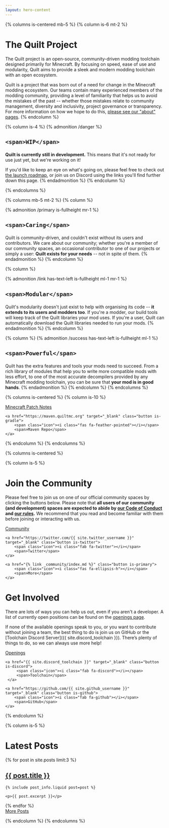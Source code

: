 ```yaml
---
layout: hero-content
---
```


{% columns is-centered mb-5 %}
{% column is-6 mt-2 %}

# The Quilt Project

The Quilt project is an open-source, community-driven modding toolchain designed primarily for Minecraft. By focusing
on speed, ease of use and modularity, Quilt aims to provide a sleek and modern modding toolchain with an open ecosystem.

Quilt is a project that was born out of a need for change in the Minecraft modding ecosystem. Our teams contain many
experienced members of the modding community, providing a level of familiarity that helps us to avoid the mistakes of
the past -- whether those mistakes relate to community management, diversity and inclusivity, project governance or
transparency. For more information on how we hope to do this, [please see our "about" pages](/about/).
{% endcolumn %}

{% column is-4 %}
{% admonition /danger %}

<h2 class="has-text-centered">
  <span class="icon-text">
    <span class="icon has-text-danger mr-3">
      <i class="fas fa-warning"></i>
    </span>

    <span>WIP</span>
  </span>
</h2>

**Quilt is currently still in development.** This means that it's not ready for
use just yet, but we're working on it!

If you'd like to keep an eye on what's going on, please feel free to check out
[the launch roadmap](https://github.com/orgs/QuiltMC/projects/1), or join us on
Discord using the links you'll find further down this page.
{% endadmonition %}
{% endcolumn %}

{% endcolumns %}

{% columns mb-5 mt-2 %}
{% column %}

{% admonition /primary is-fullheight mr-1 %}

<h2 class="has-text-centered">
  <span class="icon-text">
    <span class="icon has-text-primary mr-3">
      <i class="fas fa-heart"></i>
    </span>

    <span>Caring</span>
  </span>
</h2>

Quilt is community-driven, and couldn't exist without its users and contributors. We care about our community; whether
you're a member of our community spaces, an occasional contributor to one of our projects or simply a user: **Quilt
exists for your needs** -- not in spite of them.
{% endadmonition %}
{% endcolumn %}

{% column %}

{% admonition /link has-text-left is-fullheight ml-1 mr-1 %}

<h2 class="has-text-centered">
  <span class="icon-text">
    <span class="icon has-text-link mr-3">
      <i class="fas fa-cubes"></i>
    </span>

    <span>Modular</span>
  </span>
</h2>

Quilt's modularity doesn't just exist to help with organising its code -- **it extends to its users and modders too**.
If you're a modder, our build tools will keep track of the Quilt libraries your mod uses. If you're a user, Quilt can
automatically download the Quilt libraries needed to run your mods.
{% endadmonition %}
{% endcolumn %}

{% column %}
{% admonition /success has-text-left is-fullheight ml-1 %}

<h2 class="has-text-centered">
  <span class="icon-text">
    <span class="icon has-text-success mr-3">
      <i class="fas fa-wrench"></i>
    </span>

    <span>Powerful</span>
  </span>
</h2>

Quilt has the extra features and tools your mods need to succeed. From a rich library of modules that help you to write
more compatible mods with less effort, to one of the most accurate decompilers provided by any Minecraft modding
toolchain, you can be sure that **your mod is in good hands**.
{% endadmonition %}
{% endcolumn %}
{% endcolumns %}


{% columns is-centered %}
{% column is-10 %}

<div class="button-grid">
    <a href="/mc-patchnotes/" class="button is-info">
        <span class="icon"><i class="fas fa-notebook"></i></span>
        <span>Minecraft Patch Notes</span>
    </a>

    <a href="https://maven.quiltmc.org" target="_blank" class="button is-gradle">
        <span class="icon"><i class="fas fa-feather-pointed"></i></span>
        <span>Maven Repo</span>
    </a>
</div>

{% endcolumn %}
{% endcolumns %}

{% columns is-centered %}

{% column is-5 %}
# Join the Community

Please feel free to join us on one of our official community spaces by clicking the buttons below. Please note that 
**all users of our community (and development) spaces are expected to abide by 
[our Code of Conduct](/community/code-of-conduct/) and [our rules](/community/rules/).** We recommend that you read 
and become familiar with them before joining or interacting with us.

<div class="button-grid">
    <a href="{{ site.discord_community }}" target="_blank" class="button is-discord">
        <span class="icon"><i class="fab fa-discord"></i></span>
        <span>Community</span>
    </a>

    <a href="https://twitter.com/{{ site.twitter_username }}" target="_blank" class="button is-twitter">
        <span class="icon"><i class="fab fa-twitter"></i></span> 
        <span>Twitter</span>
    </a>

    <a href="{% link _community/index.md %}" class="button is-primary">
        <span class="icon"><i class="fas fa-ellipsis-h"></i></span> 
        <span>More</span>
    </a>
</div>

# Get Involved

There are lots of ways you can help us out, even if you aren't a developer. A list of currently open positions can be found on the [openings page](/openings/).

If none of the available openings speak to you, or you want to contribute without joining a team, the best thing to do is join us on GitHub or the [Toolchain Discord Server]({{ site.discord_toolchain }}). There’s plenty of things to do, so we can always use more help!

<div class="button-grid">
    <a href="/openings" target="_blank" class="button is-primary">
        <span class="icon"><i class="fas fa-briefcase"></i></span>
        <span>Openings</span>
    </a>

    <a href="{{ site.discord_toolchain }}" target="_blank" class="button is-discord">
         <span class="icon"><i class="fab fa-discord"></i></span>
         <span>Toolchain</span>
     </a>

    <a href="https://github.com/{{ site.github_username }}" target="_blank" class="button is-github">
        <span class="icon"><i class="fab fa-github"></i></span>
        <span>GitHub</span>
    </a>
</div>

{% endcolumn %}

{% column is-5 %}
# Latest Posts

{% for post in site.posts limit:3 %}
<article class="blog-post with-divider">
    <h2 class="subtitle"><a href="{{ post.url }}">{{ post.title }}</a></h2>

    {% include post_info.liquid post=post %}

    <p>{{ post.excerpt }}</p>
</article>
{% endfor %}

<div class="is-flex mt-4 is-justify-content-right">
    <a class="button is-primary" href="/blog">
        <span class="icon"><i class="fas fa-ellipsis-h"></i></span>
        <span>More Posts</span>
    </a>
</div>

{% endcolumn %}
{% endcolumns %}

